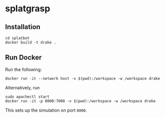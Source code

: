 # splatgrasp

## Installation
```
cd splatbot
docker build -t drake .
```

## Run Docker
Run the following: 
```
docker run -it --network host -v $(pwd):/workspace -w /workspace drake 
```
Alternatively, run
```
sudo apachectl start
docker run -it -p 8000:7000 -v $(pwd):/workspace -w /workspace drake
```
This sets up the simulation on port `8000`.

